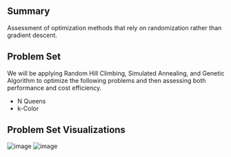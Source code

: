 ## Summary
Assessment of optimization methods that rely on randomization rather than gradient descent.

## Problem Set
We will be applying Random Hill Climbing, Simulated Annealing, and Genetic Algorithm to optimize the following problems and then assessing both performance and cost efficiency.
- N Queens
- k-Color

## Problem Set Visualizations
![image](https://github.com/user-attachments/assets/20ffb0de-a9b2-45a1-9f47-a9714ec32f31)
![image](https://github.com/user-attachments/assets/ed033efb-9a04-4ca9-bebe-7a5b2571921d)
